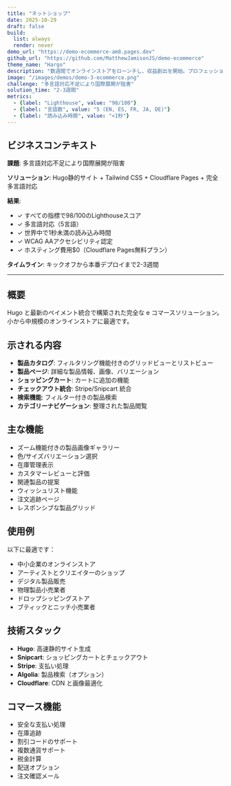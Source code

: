 ```yaml
---
title: "ネットショップ"
date: 2025-10-29
draft: false
build:
  list: always
  render: never
demo_url: "https://demo-ecommerce-am8.pages.dev"
github_url: "https://github.com/MatthewJamisonJS/demo-ecommerce"
theme_name: "Hargo"
description: "数週間でオンラインストアをローンチし、収益創出を開始。プロフェッショナルな商品展示、スムーズなチェックアウトフロー、モバイル最適化されたショッピング体験が5言語でコンバージョンを最大化し、カート放棄を削減。"
image: "/images/demos/demo-3-ecommerce.png"
challenge: "多言語対応不足により国際展開が阻害"
solution_time: "2-3週間"
metrics:
  - {label: "Lighthouse", value: "98/100"}
  - {label: "言語数", value: "5 (EN, ES, FR, JA, DE)"}
  - {label: "読み込み時間", value: "<1秒"}
---
```


## ビジネスコンテキスト

**課題**: 多言語対応不足により国際展開が阻害

**ソリューション**: Hugo静的サイト + Tailwind CSS + Cloudflare Pages + 完全多言語対応

**結果**:
- ✓ すべての指標で98/100のLighthouseスコア
- ✓ 多言語対応（5言語）
- ✓ 世界中で1秒未満の読み込み時間
- ✓ WCAG AAアクセシビリティ認定
- ✓ ホスティング費用$0（Cloudflare Pages無料プラン）

**タイムライン**: キックオフから本番デプロイまで2-3週間

---

## 概要

Hugo と最新のペイメント統合で構築された完全な e コマースソリューション。小から中規模のオンラインストアに最適です。

## 示される内容

- **製品カタログ**: フィルタリング機能付きのグリッドビューとリストビュー
- **製品ページ**: 詳細な製品情報、画像、バリエーション
- **ショッピングカート**: カートに追加の機能
- **チェックアウト統合**: Stripe/Snipcart 統合
- **検索機能**: フィルター付きの製品検索
- **カテゴリーナビゲーション**: 整理された製品閲覧

## 主な機能

- ズーム機能付きの製品画像ギャラリー
- 色/サイズバリエーション選択
- 在庫管理表示
- カスタマーレビューと評価
- 関連製品の提案
- ウィッシュリスト機能
- 注文追跡ページ
- レスポンシブな製品グリッド

## 使用例

以下に最適です：
- 中小企業のオンラインストア
- アーティストとクリエイターのショップ
- デジタル製品販売
- 物理製品小売業者
- ドロップシッピングストア
- ブティックとニッチ小売業者

## 技術スタック

- **Hugo**: 高速静的サイト生成
- **Snipcart**: ショッピングカートとチェックアウト
- **Stripe**: 支払い処理
- **Algolia**: 製品検索（オプション）
- **Cloudflare**: CDN と画像最適化

## コマース機能

- 安全な支払い処理
- 在庫追跡
- 割引コードのサポート
- 複数通貨サポート
- 税金計算
- 配送オプション
- 注文確認メール
